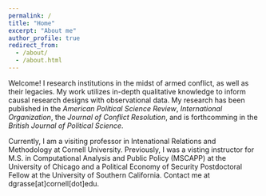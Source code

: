 ```yaml
---
permalink: /
title: "Home"
excerpt: "About me"
author_profile: true
redirect_from: 
  - /about/
  - /about.html
---
```


Welcome! I research institutions in the midst of armed conflict, as well as their legacies. My work utilizes in-depth qualitative knowledge to inform causal research designs with observational data. My research has been published in the _American Political Science Review_, _International Organization_, the _Journal of Conflict Resolution_, and is forthcomming in the _British Journal of Political Science_. 

Currently, I am a visiting professor in Intenational Relations and Methodology at Cornell University. Previously, I was a visting instructor for M.S. in Computational Analysis and Public Policy (MSCAPP) at the University of Chicago and a Political Economy of Security Postdoctoral Fellow at the University of Southern California. Contact me at dgrasse[at]cornell[dot]edu.


